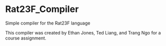 # Rat23F_Compiler
Simple compiler for the Rat23F language

This compiler was created by Ethan Jones, Ted Liang, and Trang Ngo for a course assignment. 
